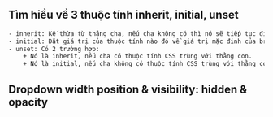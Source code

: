 ## Tìm hiều về 3 thuộc tính inherit, initial, unset
```sh
- inherit: Kế thừa từ thằng cha, nếu cha không có thì nó sẽ tiếp tục đi ra bên ngoài.
- initial: Đặt giá trị của thuộc tính nào đó về giá trị mặc định của browser.
- unset: Có 2 trường hợp:
    + Nó là inherit, nếu cha có thuộc tính CSS trùng với thằng con.
    + Nó là initial, nếu cha không có thuộc tính CSS trùng với thằng con.
```
## Dropdown width position & visibility: hidden & opacity